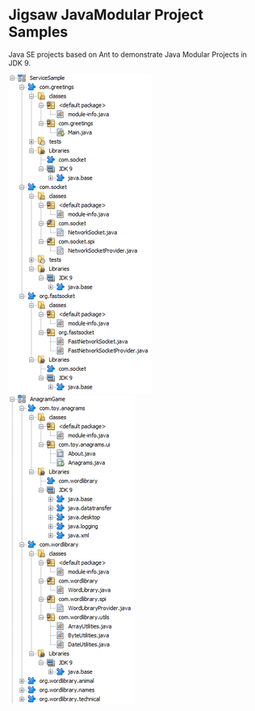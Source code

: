 # Jigsaw JavaModular Project Samples

Java SE projects based on Ant to demonstrate Java Modular Projects in JDK 9.

<img src="images/servicesample.png"></img>
<img src="images/anagramgamesample.png"></img>